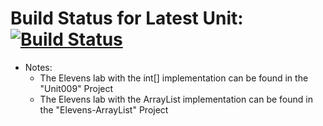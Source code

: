 # Build Status for Latest Unit: [![Build Status](https://travis-ci.com/harrisbegca/beg_harris_apcsa-p3.svg?branch=master)](https://travis-ci.com/harrisbegca/beg_harris_apcsa-p3)
- Notes:
	- The Elevens lab with the int[] implementation can be found in the "Unit009" Project
	- The Elevens lab with the ArrayList implementation can be found in the "Elevens-ArrayList" Project